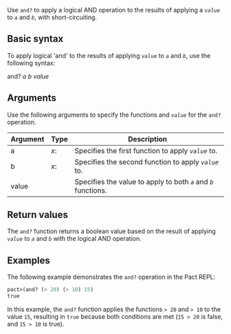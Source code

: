 Use `and?` to apply a logical AND operation to the results of applying a *`value`* to *`a`* and *`b`*, with short-circuiting.

## Basic syntax

To apply logical 'and' to the results of applying *`value`* to *`a`* and *`b`*, use the following syntax:

and? *a* *b* *value*

## Arguments

Use the following arguments to specify the functions and *`value`* for the `and?` operation.

| Argument | Type | Description |
| --- | --- | --- |
| a | *x*:<r> | Specifies the first function to apply *`value`* to. |
| b | *x*:<r> | Specifies the second function to apply *`value`* to. |
| value | *<r>* | Specifies the value to apply to both *`a`* and *`b`* functions. |

## Return values

The `and?` function returns a boolean value based on the result of applying *`value`* to *`a`* and *`b`* with the logical AND operation.

## Examples

The following example demonstrates the `and?` operation in the Pact REPL:

```lisp
pact>(and? (> 20) (> 10) 15)
true
```

In this example, the `and?` function applies the functions `> 20` and `> 10` to the value `15`, resulting in `true` because both conditions are met (`15 > 20` is false, and `15 > 10` is true).

